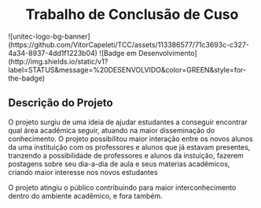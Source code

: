 <h1 align="center">Trabalho de Conclusão de Cuso</h1>
![unitec-logo-bg-banner](https://github.com/VitorCapeleti/TCC/assets/113386577/71c3693c-c327-4a34-8937-4dd1f1223b04)
![Badge em Desenvolvimento](http://img.shields.io/static/v1?label=STATUS&message=%20DESENVOLVIDO&color=GREEN&style=for-the-badge)
<h2>Descrição do Projeto</h2>
<p>O projeto surgiu de uma ideia de ajudar estudantes a conseguir encontrar qual área acadêmica seguir, atuando na maior disseminação do conhecimento. O projeto possibilitou maior interação entre os novos alunos da uma instituição
com os professores e alunos que já estavam presentes, tranzendo a possibilidade de professores e alunos da instuição, fazerem postagens sobre seu dia-a-dia de aula e seus materias acadêmicos, criando maior interesse nos novos estudantes</p>
<p>O projeto atingiu o público contribuindo para maior interconhecimento dentro do ambiente acadêmico, e fora também.</p>
